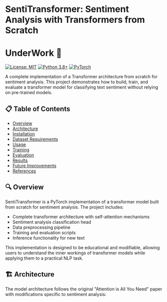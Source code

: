 # SentiTransformer: Sentiment Analysis with Transformers from Scratch

# UnderWork 🚧
[![License: MIT](https://img.shields.io/badge/License-MIT-yellow.svg)](https://opensource.org/licenses/MIT)
[![Python 3.8+](https://img.shields.io/badge/python-3.8+-blue.svg)](https://www.python.org/downloads/)
[![PyTorch](https://img.shields.io/badge/PyTorch-1.10+-red.svg)](https://pytorch.org/)

A complete implementation of a Transformer architecture from scratch for sentiment analysis. This project demonstrates how to build, train, and evaluate a transformer model for classifying text sentiment without relying on pre-trained models.

## 📋 Table of Contents

- [Overview](#overview)
- [Architecture](#architecture)
- [Installation](#installation)
- [Dataset Requirements](#dataset-requirements)
- [Usage](#usage)
- [Training](#training)
- [Evaluation](#evaluation)
- [Results](#results)
- [Future Improvements](#future-improvements)
- [References](#references)

## 🔍 Overview

SentiTransformer is a PyTorch implementation of a transformer model built from scratch for sentiment analysis. The project includes:

- Complete transformer architecture with self-attention mechanisms
- Sentiment analysis classification head
- Data preprocessing pipeline
- Training and evaluation scripts
- Inference functionality for new text

This implementation is designed to be educational and modifiable, allowing users to understand the inner workings of transformer models while applying them to a practical NLP task.

## 🏗️ Architecture

The model architecture follows the original "Attention is All You Need" paper with modifications specific to sentiment analysis:
